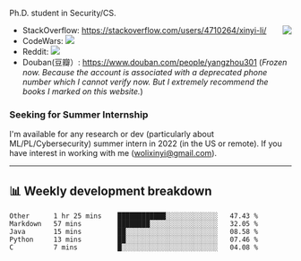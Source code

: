 Ph.D. student in Security/CS.

<img align="right" src="https://github-readme-stats.vercel.app/api?username=li-xin-yi&count_private=true&show_icons=true&hide_title=true&theme=tokyonight" />

- StackOverflow: https://stackoverflow.com/users/4710264/xinyi-li/
- CodeWars: [![](https://www.codewars.com/users/xy-li/badges/micro)](https://www.codewars.com/users/xy-li/)
- Reddit: [![](https://img.shields.io/reddit/user-karma/combined/xy-li?style=social)](https://www.reddit.com/user/xy-li/)
- Douban(豆瓣）: https://www.douban.com/people/yangzhou301  (*Frozen now. Because the account is associated with a deprecated phone number which I cannot verify now. But I extremely recommend the books I marked on this website.*)

### Seeking for Summer Internship

I'm available for any research or dev (particularly about ML/PL/Cybersecurity) summer intern in 2022 (in the US or remote). If you have interest in working with me ([wolixinyi@gmail.com](mailto:wolixinyi@gmail.com)).

---

## 📊 Weekly development breakdown

<!--START_SECTION:waka-->
```text
Other      1 hr 25 mins    ████████████░░░░░░░░░░░░░   47.43 % 
Markdown   57 mins         ████████░░░░░░░░░░░░░░░░░   32.05 % 
Java       15 mins         ██░░░░░░░░░░░░░░░░░░░░░░░   08.58 % 
Python     13 mins         ██░░░░░░░░░░░░░░░░░░░░░░░   07.46 % 
C          7 mins          █░░░░░░░░░░░░░░░░░░░░░░░░   04.08 % 
```
<!--END_SECTION:waka-->
